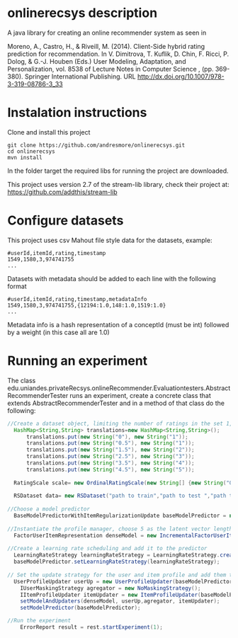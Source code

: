 onlinerecsys description
============

A java library for creating an online recommender system as seen in 

Moreno, A., Castro, H., & Riveill, M. (2014). Client-Side hybrid rating prediction for recommendation. 
In V. Dimitrova, T. Kuflik, D. Chin, F. Ricci, P. Dolog, & G.-J. Houben (Eds.) User Modeling, Adaptation, and Personalization, vol. 8538 of Lecture Notes in Computer Science , (pp. 369-380). Springer International Publishing.
URL http://dx.doi.org/10.1007/978-3-319-08786-3_33

Instalation instructions
============

Clone and install this project 
```
git clone https://github.com/andresmore/onlinerecsys.git
cd onlinerecsys
mvn install
```
In the folder target the required libs for running the project are downloaded.

This project uses version 2.7 of the stream-lib library, check their project at:
https://github.com/addthis/stream-lib

Configure datasets
============

This project uses csv Mahout file style data for the datasets, example:
```
#userId,itemId,rating,timestamp
1549,1580,3,974741755
...
```

Datasets with metadata should be added to each line with the following format
```
#userId,itemId,rating,timestamp,metadataInfo
1549,1580,3,974741755,{12194:1.0,148:1.0,1519:1.0}
...
```

Metadata info is a hash representation of a conceptId (must be int) followed by a weight (in this case all are 1.0)


Running an experiment
============

The class edu.uniandes.privateRecsys.onlineRecommender.Evaluationtesters.AbstractRecommenderTester runs an experiment, create a concrete class that extends AbstractRecommenderTester and in a method of that class do the following:

```Java
//Create a dataset object, limiting the number of ratings in the set 1,2,3,4,5
  HashMap<String,String> translations=new HashMap<String,String>();
	  translations.put(new String("0"), new String("1"));
	  translations.put(new String("0.5"), new String("1"));
	  translations.put(new String("1.5"), new String("2"));
	  translations.put(new String("2.5"), new String("3"));
	  translations.put(new String("3.5"), new String("4"));
	  translations.put(new String("4.5"), new String("5"));
  
  RatingScale scale= new OrdinalRatingScale(new String[] {new String("0"),new String("0.5"),new String("1"),new String("1.5"),new String("2"),new String("2.5"),new String("3"),new String("3.5"),new String("4"),new String("4.5"),new String("5")},translations);
	
  RSDataset data= new RSDataset("path to train","path to test ","path to cv",scale);
	
//Choose a model predictor
  BaseModelPredictorWithItemRegularizationUpdate baseModelPredictor = new BaseModelPredictorWithItemRegularizationUpdate(0.01);
  
//Instantiate the profile manager, choose 5 as the latent vector length
  FactorUserItemRepresentation denseModel = new IncrementalFactorUserItemRepresentation(scale, 5, false, baseModelPredictor);
  
//Create a learning rate scheduling and add it to the predictor
  LearningRateStrategy learningRateStrategy = LearningRateStrategy.createDecreasingRate(1e-6, 0.25);
  baseModelPredictor.setLearningRateStrategy(learningRateStrategy);
  
// Set the update strategy for the user and item profile and add them to the recommender tester
  UserProfileUpdater userUp = new UserProfileUpdater(baseModelPredictor);
	IUserMaskingStrategy agregator = new NoMaskingStrategy();
	IItemProfileUpdater itemUpdater = new ItemProfileUpdater(baseModelPredictor);
	setModelAndUpdaters(denseModel, userUp,agregator, itemUpdater);
	setModelPredictor(baseModelPredictor);

//Run the experiment	
	ErrorReport result = rest.startExperiment(1);
```

